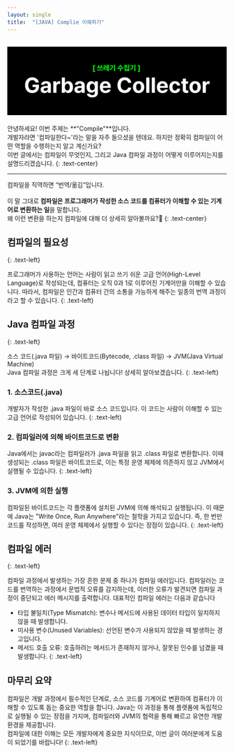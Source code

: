 ```yaml
---
layout: single
title:  "[JAVA] Complie 이해하기"
---
```

  <br>
  <img src="/assets/GarbageCollector3.png" style="max-width: 100%; height: auto;" /> 
  <br>
  <br>
  안녕하세요! 이번 주제는 **"Compile"**입니다. 
  <br>
  개발자라면 '컴파일한다~'라는 말을 자주 들으셨을 텐데요. 하지만 정확히 컴파일이 어떤 역할을 수행하는지 알고 계신가요? 
  <br>
  이번 글에서는 컴파일이 무엇인지, 그리고 Java 컴파일 과정이 어떻게 이루어지는지를 설명드리겠습니다.
  {: .text-center}
  
  <hr/>
  
  컴파일을 직역하면 “번역/옮김”입니다.  
  <br>
  이 말 그대로 **컴파일은 프로그래머가 작성한 소스 코드를 컴퓨터가 이해할 수 있는 기계어로 변환하는 일**을 말합니다. 
  <br>
  왜 이런 변환을 하는지 컴파일에 대해 더 상세히 알아볼까요?🏸
  {: .text-center}
  

## 컴파일의 필요성
{: .text-left}

프로그래머가 사용하는 언어는 사람이 읽고 쓰기 쉬운 고급 언어(High-Level Language)로 작성되는데, 컴퓨터는 오직 0과 1로 이루어진 기계어만을 이해할 수 있습니다. 따라서, 컴파일은 인간과 컴퓨터 간의 소통을 가능하게 해주는 일종의 번역 과정이라고 할 수 있습니다.
{: .text-left}

## Java 컴파일 과정
{: .text-left}

소스 코드(.java 파일) → 바이트코드(Bytecode, .class 파일) → JVM(Java Virtual Machine)
<br>
Java 컴파일 과정은 크게 세 단계로 나뉩니다! 상세히 알아보겠습니다.
{: .text-left}

### 1. 소스코드(.java)
개발자가 작성한 .java 파일이 바로 소스 코드입니다. 이 코드는 사람이 이해할 수 있는 고급 언어로 작성되어 있습니다.
{: .text-left}

### 2. 컴파일러에 의해 바이트코드로 변환
Java에서는 javac라는 컴파일러가 .java 파일을 읽고 .class 파일로 변환합니다. 이때 생성되는 .class 파일은 바이트코드로, 이는 특정 운영 체제에 의존하지 않고 JVM에서 실행될 수 있습니다.
{: .text-left}

### 3. JVM에 의한 실행
컴파일된 바이트코드는 각 플랫폼에 설치된 JVM에 의해 해석되고 실행됩니다. 이 때문에 Java는 "Write Once, Run Anywhere"라는 철학을 가지고 있습니다. 즉, 한 번만 코드를 작성하면, 여러 운영 체제에서 실행할 수 있다는 장점이 있습니다.
{: .text-left}

## 컴파일 에러
{: .text-left}

컴파일 과정에서 발생하는 가장 흔한 문제 중 하나가 컴파일 에러입니다. 컴파일러는 코드를 번역하는 과정에서 문법적 오류를 감지하는데, 이러한 오류가 발견되면 컴파일 과정이 중단되고 에러 메시지를 출력합니다. 대표적인 컴파일 에러는 다음과 같습니다 
- 타입 불일치(Type Mismatch): 변수나 메서드에 사용된 데이터 타입이 일치하지 않을 때 발생합니다.
- 미사용 변수(Unused Variables): 선언된 변수가 사용되지 않았을 때 발생하는 경고입니다.
- 메서드 호출 오류: 호출하려는 메서드가 존재하지 않거나, 잘못된 인수를 넘겼을 때 발생합니다.
{: .text-left}

## 마무리 요약
컴파일은 개발 과정에서 필수적인 단계로, 소스 코드를 기계어로 변환하여 컴퓨터가 이해할 수 있도록 돕는 중요한 역할을 합니다. Java는 이 과정을 통해 플랫폼에 독립적으로 실행될 수 있는 장점을 가지며, 컴파일러와 JVM의 협력을 통해 빠르고 유연한 개발 환경을 제공합니다.
<br>
컴파일에 대한 이해는 모든 개발자에게 중요한 지식이므로, 이번 글이 여러분에게 도움이 되었기를 바랍니다!
{: .text-left}

